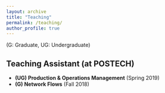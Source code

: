 ```yaml
---
layout: archive
title: "Teaching"
permalink: /teaching/
author_profile: true
---
```

(G: Graduate, UG: Undergraduate)

## Teaching Assistant (at POSTECH)

* **(UG) Production & Operations Management** (Spring 2019)
* **(G) Network Flows** (Fall 2018)
